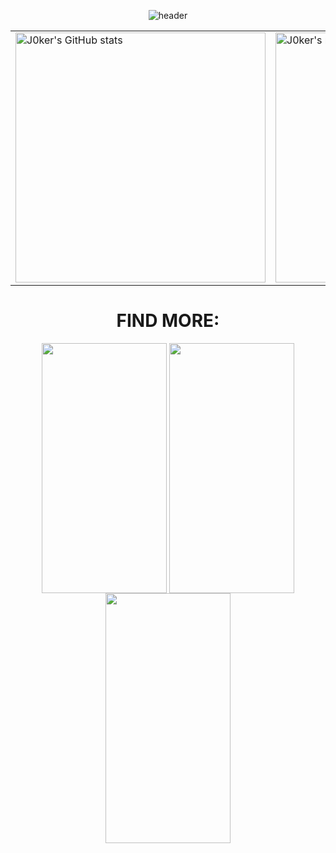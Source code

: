 <p align="center">
  <img src="https://capsule-render.vercel.app/api?type=rounded&height=300&color=gradient&text=Hello!%20I'm%20J0kerModZ&reversal=false&animation=twinkling&fontAlignY=50" alt="header"/>
</p>

<table align="center">
  <tr>
    <td>
      <img src="https://github-readme-stats.vercel.app/api?username=j0kermodz&show_icons=true&theme=radical&width=400&cache_seconds=1800&v6" alt="J0ker's GitHub stats" width="400"/>
    </td>
    <td>
      <img src="https://github-readme-stats.vercel.app/api/top-langs/?username=j0kermodz&layout=compact&theme=radical&cache_seconds=1800&v6" alt="J0ker's most used languages" width="400"/>
    </td>
  </tr>
</table>

<h1 align="center">FIND MORE:</h1>
<p align="center">
<a href="https://linktr.ee/j0kermodz" target="blank"><img align="center" src="https://picsvg.com/svg/CoEIVj.jpg" alt="" height="400" width="200" /></a>
<a href="https://www.youtube.com/@J0kerModZ" target="blank"><img align="center" src="https://picsvg.com/svg/zkelaT.jpg" alt="" height="400" width="200" /></a>
<a href="https://tiktok.com/@j0kermodz_real" target="blank"><img align="center" src="https://picsvg.com/svg/y3911i.jpg" alt="" height="400" width="200" /></a>
</p>
